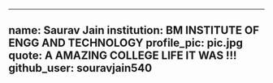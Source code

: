 
---
name: Saurav Jain 
institution: BM INSTITUTE OF ENGG AND TECHNOLOGY 
profile_pic: pic.jpg
quote: A AMAZING COLLEGE LIFE IT WAS !!!
github_user: souravjain540
---
